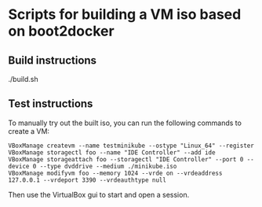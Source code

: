 # Scripts for building a VM iso based on boot2docker

## Build instructions
./build.sh

## Test instructions
To manually try out the built iso, you can run the following commands to create a VM:

```shell
VBoxManage createvm --name testminikube --ostype "Linux_64" --register
VBoxManage storagectl foo --name "IDE Controller" --add ide
VBoxManage storageattach foo --storagectl "IDE Controller" --port 0 --device 0 --type dvddrive --medium ./minikube.iso
VBoxManage modifyvm foo --memory 1024 --vrde on --vrdeaddress 127.0.0.1 --vrdeport 3390 --vrdeauthtype null
```

Then use the VirtualBox gui to start and open a session.
